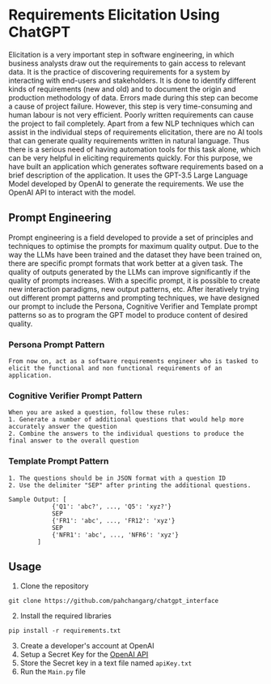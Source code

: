 # Requirements Elicitation Using ChatGPT
Elicitation is a very important step in software engineering, in which business analysts draw out the requirements to gain access to relevant data. It is the practice of discovering requirements for a system by interacting with end-users and stakeholders. It is done to identify different kinds of requirements (new and old) and to document the origin and production methodology of data. Errors made during this step can become a cause of project failure. However, this step is very time-consuming and human labour is not very efficient. Poorly written requirements can cause the project to fail completely. Apart from a few NLP techniques which can assist in the individual steps of requirements elicitation, there are no AI tools that can generate quality requirements written in natural language. Thus there is a serious need of having automation tools for this task alone, which can be very helpful in eliciting requirements quickly.
For this purpose, we have built an application which generates software requirements based on a brief description of the application. It uses the GPT-3.5 Large Language Model developed by OpenAI to generate the requirements. We use the OpenAI API to interact with the model.

## Prompt Engineering
Prompt engineering is a field developed to provide a set of principles and techniques to optimise the prompts for maximum quality output. Due to the way the LLMs have been trained and the dataset they have been trained on, there are specific prompt formats that work better at a given task. The quality of outputs generated by the LLMs can improve significantly if the quality of prompts increases. With a specific prompt, it is possible to create new interaction paradigms, new output patterns, etc.
After iteratively trying out different prompt patterns and prompting techniques, we have designed our prompt to include the Persona, Cognitive Verifier and Template prompt patterns so as to program the GPT model to produce content of desired quality.

### Persona Prompt Pattern
```
From now on, act as a software requirements engineer who is tasked to elicit the functional and non functional requirements of an application.
```

### Cognitive Verifier Prompt Pattern
```
When you are asked a question, follow these rules:
1. Generate a number of additional questions that would help more accurately answer the question 
2. Combine the answers to the individual questions to produce the final answer to the overall question
```

### Template Prompt Pattern
```
1. The questions should be in JSON format with a question ID
2. Use the delimiter "SEP" after printing the additional questions.

Sample Output: [
            {'Q1': 'abc?', ..., 'Q5': 'xyz?'}
            SEP
            {'FR1': 'abc', ..., 'FR12': 'xyz'}
            SEP
            {'NFR1': 'abc', ..., 'NFR6': 'xyz'}
        ]
```

## Usage

1. Clone the repository 
```
git clone https://github.com/pahchangarg/chatgpt_interface
```
2. Install the required libraries
```
pip install -r requirements.txt
```
3. Create a developer's account at OpenAI
4. Setup a Secret Key for the [OpenAI API](https://platform.openai.com/account/api-keys)
5. Store the Secret key in a text file named `apiKey.txt`
6. Run the `Main.py` file
